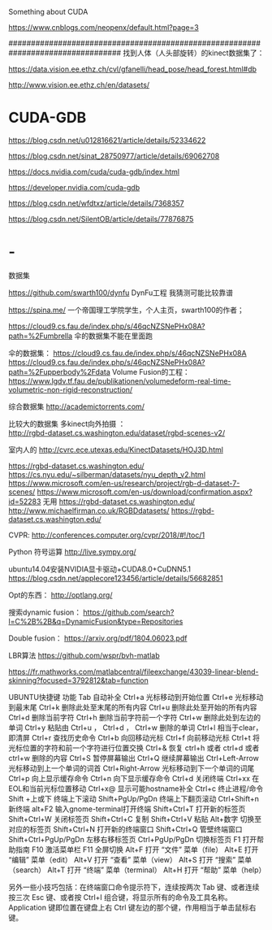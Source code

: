 Something about CUDA 

https://www.cnblogs.com/neopenx/default.html?page=3

#################################################################################
找到人体（人头部旋转）的kinect数据集了： 

https://data.vision.ee.ethz.ch/cvl/gfanelli/head_pose/head_forest.html#db

http://www.vision.ee.ethz.ch/en/datasets/ 


# CUDA-GDB

https://blog.csdn.net/u012816621/article/details/52334622

https://blog.csdn.net/sinat_28750977/article/details/69062708

https://docs.nvidia.com/cuda/cuda-gdb/index.html

https://developer.nvidia.com/cuda-gdb

https://blog.csdn.net/wfdtxz/article/details/7368357

https://blog.csdn.net/SilentOB/article/details/77876875

# -

数据集

https://github.com/swarth100/dynfu    DynFu工程 我猜测可能比较靠谱

https://spina.me/    一个帝国理工学院学生，个人主页，swarth100的作者； 

https://cloud9.cs.fau.de/index.php/s/46qcNZSNePHx08A?path=%2Fumbrella  伞的数据集不能在里面跑 


伞的数据集： 
https://cloud9.cs.fau.de/index.php/s/46qcNZSNePHx08A 
https://cloud9.cs.fau.de/index.php/s/46qcNZSNePHx08A?path=%2Fupperbody%2Fdata
Volume Fusion的工程： 
https://www.lgdv.tf.fau.de/publikationen/volumedeform-real-time-volumetric-non-rigid-reconstruction/ 

综合数据集
http://academictorrents.com/

比较大的数据集  多kinect向外拍摄 ：  
http://rgbd-dataset.cs.washington.edu/dataset/rgbd-scenes-v2/


室内人的
http://cvrc.ece.utexas.edu/KinectDatasets/HOJ3D.html

https://rgbd-dataset.cs.washington.edu/
https://cs.nyu.edu/~silberman/datasets/nyu_depth_v2.html
https://www.microsoft.com/en-us/research/project/rgb-d-dataset-7-scenes/ 
https://www.microsoft.com/en-us/download/confirmation.aspx?id=52283 无用
https://rgbd-dataset.cs.washington.edu/
http://www.michaelfirman.co.uk/RGBDdatasets/
https://rgbd-dataset.cs.washington.edu/

CVPR: 
http://conferences.computer.org/cvpr/2018/#!/toc/1

Python 符号运算
http://live.sympy.org/

ubuntu14.04安装NVIDIA显卡驱动+CUDA8.0+CuDNN5.1
https://blog.csdn.net/applecore123456/article/details/56682851

Opt的东西： 
http://optlang.org/

搜索dynamic fusion： 
https://github.com/search?l=C%2B%2B&q=DynamicFusion&type=Repositories  

Double fusion： 
https://arxiv.org/pdf/1804.06023.pdf 

LBR算法 
https://github.com/wspr/bvh-matlab

https://fr.mathworks.com/matlabcentral/fileexchange/43039-linear-blend-skinning?focused=3792812&tab=function




UBUNTU快捷键 功能 
Tab 自动补全 
Ctrl+a 光标移动到开始位置 
Ctrl+e 光标移动到最末尾 
Ctrl+k 删除此处至末尾的所有内容 
Ctrl+u 删除此处至开始的所有内容 
Ctrl+d 删除当前字符 
Ctrl+h 删除当前字符前一个字符 
Ctrl+w 删除此处到左边的单词 
Ctrl+y 粘贴由 Ctrl+u ， Ctrl+d ， Ctrl+w 删除的单词 
Ctrl+l 相当于clear，即清屏 
Ctrl+r 查找历史命令 
Ctrl+b 向回移动光标 
Ctrl+f 向前移动光标 
Ctrl+t 将光标位置的字符和前一个字符进行位置交换 
Ctrl+& 恢复 ctrl+h 或者 ctrl+d 或者 ctrl+w 删除的内容 
Ctrl+S 暂停屏幕输出 
Ctrl+Q 继续屏幕输出 
Ctrl+Left-Arrow 光标移动到上一个单词的词首 
Ctrl+Right-Arrow 光标移动到下一个单词的词尾 
Ctrl+p 向上显示缓存命令 
Ctrl+n 向下显示缓存命令 
Ctrl+d 关闭终端 
Ctrl+xx 在EOL和当前光标位置移动 
Ctrl+x@ 显示可能hostname补全 
Ctrl+c 终止进程/命令 
Shift +上或下 终端上下滚动 
Shift+PgUp/PgDn 终端上下翻页滚动 
Ctrl+Shift+n 新终端 
alt+F2 输入gnome-terminal打开终端 
Shift+Ctrl+T 打开新的标签页 
Shift+Ctrl+W 关闭标签页 
Shift+Ctrl+C 复制 
Shift+Ctrl+V 粘贴 
Alt+数字 切换至对应的标签页 
Shift+Ctrl+N 打开新的终端窗口 
Shift+Ctrl+Q 管壁终端窗口 
Shift+Ctrl+PgUp/PgDn 左移右移标签页 
Ctrl+PgUp/PgDn 切换标签页 
F1 打开帮助指南 
F10 激活菜单栏 
F11 全屏切换 
Alt+F 打开 “文件” 菜单（file） 
Alt+E 打开 “编辑” 菜单（edit） 
Alt+V 打开 “查看” 菜单（view） 
Alt+S 打开 “搜索” 菜单（search） 
Alt+T 打开 “终端” 菜单（terminal） 
Alt+H 打开 “帮助” 菜单（help） 

另外一些小技巧包括：在终端窗口命令提示符下，连续按两次 Tab 键、或者连续按三次 Esc 键、或者按 Ctrl+I 组合键，将显示所有的命令及工具名称。Application 键即位置在键盘上右 Ctrl 键左边的那个键，作用相当于单击鼠标右键。



